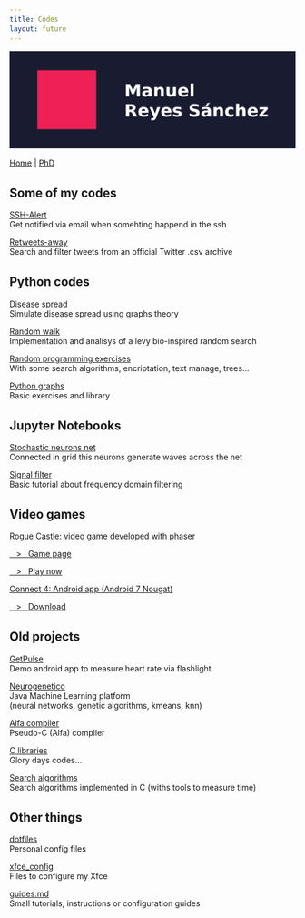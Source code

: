 ```yaml
---
title: Codes
layout: future
---
```



<picture>
  <source media="(max-width: 42em)" srcset="resources/banner_web_phone.png">
  <source media="(min-width: 42em)" srcset="resources/banner_web_desktop.png">
  <img src="resources/banner_web_phone.png" alt="Banner">
</picture>

<a class="btnmenu" href="/index">Home</a> | <a class="btnmenu" href="/phd">PhD</a>

<h2 style="margin-top: 2rem;">Some of my codes</h2>

<a href="http://www.github.com/manurs/SSH-Alert" target="_blank">SSH-Alert</a>
<br>Get notified via email when somehting happend in the ssh

<a href="http://www.github.com/manurs/retweets-away" target="_blank">Retweets-away</a>
<br>Search and filter tweets from an official Twitter .csv archive

<h2 style="margin-top: 2rem;"> Python codes </h2>

<a href="http://www.github.com/manurs/disease-spread" target="_blank">Disease spread</a>
<br>Simulate disease spread using graphs theory

<a href="http://www.github.com/manurs/random-walk" target="_blank">Random walk</a>
<br>Implementation and analisys of a levy bio-inspired random search

<a href="http://www.github.com/manurs/python-ejers" target="_blank">Random programming exercises</a>
<br>With some search algorithms, encriptation, text manage, trees...

<a href="http://www.github.com/manurs/python-graphs" target="_blank">Python graphs</a>
<br>Basic exercises and library

<h2 style="margin-top: 2rem;"> Jupyter Notebooks </h2>

<a href="http://www.github.com/manurs/stochastic-neurons-net" target="_blank">Stochastic neurons net</a>
<br>Connected in grid this neurons generate waves across the net 

<a href="http://www.github.com/manurs/signal-filter" target="_blank">Signal filter</a>
<br>Basic tutorial about frequency domain filtering

<h2 style="margin-top: 2rem;"> Video games </h2>

<a href="http://www.github.com/manurs/RogueCastle" target="_blank">Rogue Castle: video game developed with phaser</a>

<a href="https://manurs.github.io/RogueCastle/web/index.html" target="_blank">&nbsp;&nbsp;&nbsp;>&nbsp;&nbsp;&nbsp;Game page</a>

<a href="https://manurs.github.io/RogueCastle" target="_blank">&nbsp;&nbsp;&nbsp;>&nbsp;&nbsp;&nbsp;Play now</a>

<a href="https://github.com/manurs/android-connect4" target="_blank">Connect 4: Android app (Android 7 Nougat)</a>

<a href="https://www.dropbox.com/s/gem1lv7zg4mdg97/conecta4_v3_offline.apk" target="_blank">&nbsp;&nbsp;&nbsp;>&nbsp;&nbsp;&nbsp;Download</a>

<h2 style="margin-top: 2rem;"> Old projects </h2>

<a href="http://www.github.com/manurs/GetPulse" target="_blank">GetPulse</a>
<br>Demo android app to measure heart rate via flashlight    

<a href="http://www.github.com/manurs/neurogenetico" target="_blank">Neurogenetico</a>
<br>Java Machine Learning platform<br>(neural networks, genetic algorithms, kmeans, knn)   

<a href="http://www.github.com/manurs/compiler" target="_blank">Alfa compiler</a>
<br>Pseudo-C (Alfa) compiler

<a href="http://www.github.com/manurs/libs"  target="_blank">C libraries</a>
<br>Glory days codes...

<a href="http://www.github.com/manurs/search_algorithms" target="_blank">Search algorithms</a>
<br>Search algorithms implemented in C (withs tools to measure time)

<h2 style="margin-top: 2rem;"> Other things </h2>

<a href="http://www.github.com/manurs/dotfiles" target="_blank">dotfiles</a>
<br>Personal config files

<a href="http://www.github.com/manurs/xfce_config" target="_blank">xfce_config</a>
<br>Files to configure my Xfce      
  
<a href="http://www.github.com/manurs/guides.md" target="_blank">guides.md</a>
<br>Small tutorials, instructions or configuration guides     

